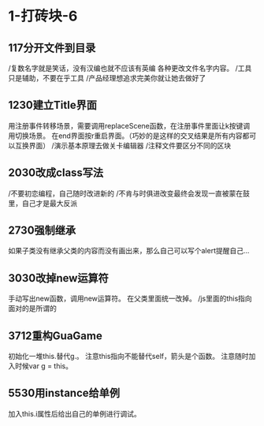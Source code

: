 # 1-打砖块-6


## 117分开文件到目录
/复数名字就是笑话，没有汉编也就不应该有英编
各种更改文件名字内容。
/工具只是辅助，不要在乎工具
/产品经理想追求完美你就让她去做好了


## 1230建立Title界面
用注册事件转移场景，需要调用replaceScene函数，在注册事件里面让k按键调用切换场景。
在end界面按r重启界面。（巧妙的是这样的交叉结果是所有内容都可以互换界面）
/演示基本原理去做关卡编辑器
/注释文件要区分不同的区块

## 2030改成class写法
/不要初恋编程，自己随时改进新的
/不肯与时俱进改变最终会发现一直被蒙在鼓里，自己才是最大反派


## 2730强制继承
如果子类没有继承父类的内容而没有画出来，那么自己可以写个alert提醒自己...

## 3030改掉new运算符
手动写出new函数，调用new运算符。
在父类里面统一改掉。
/js里面的this指向面对的是所谓的



## 3712重构GuaGame
初始化一堆this.替代g.。
注意this指向不能替代self，箭头是个函数。
注意随时加入时候var g = this。



## 5530用instance给单例
加入this.i属性后给出自己的单例进行调试。

